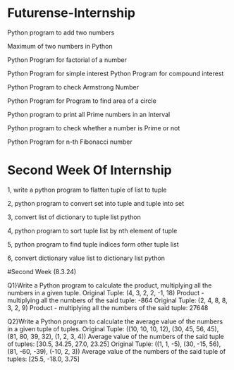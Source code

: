 # Futurense-Internship

Python program to add two numbers 

Maximum of two numbers in Python

Python Program for factorial of a number

Python Program for simple interest Python Program for compound interest

Python Program to check Armstrong Number

Python Program for Program to find area of a circle

Python program to print all Prime numbers in an Interval

Python program to check whether a number is Prime or not

Python Program for n-th Fibonacci number

# Second Week Of Internship

1, write a python program to flatten tuple of list to tuple

2, python program to convert set into tuple and tuple into set

3, convert list of dictionary to tuple list python

4, python program to sort tuple list by nth element of tuple

5, python program to find tuple indices form other tuple list

6, convert dictionary value list to dictionary list python

#Second Week (8.3.24)

Q1}Write a Python program to calculate the product, multiplying all the numbers in a given tuple.
Original Tuple:
(4, 3, 2, 2, -1, 18)
Product - multiplying all the numbers of the said tuple: -864
Original Tuple:
(2, 4, 8, 8, 3, 2, 9)
Product - multiplying all the numbers of the said tuple: 27648

Q2}Write a Python program to calculate the average value of the numbers in a given tuple of tuples.
Original Tuple:
((10, 10, 10, 12), (30, 45, 56, 45), (81, 80, 39, 32), (1, 2, 3, 4))
Average value of the numbers of the said tuple of tuples:
[30.5, 34.25, 27.0, 23.25]
Original Tuple:
((1, 1, -5), (30, -15, 56), (81, -60, -39), (-10, 2, 3))
Average value of the numbers of the said tuple of tuples:
[25.5, -18.0, 3.75]
